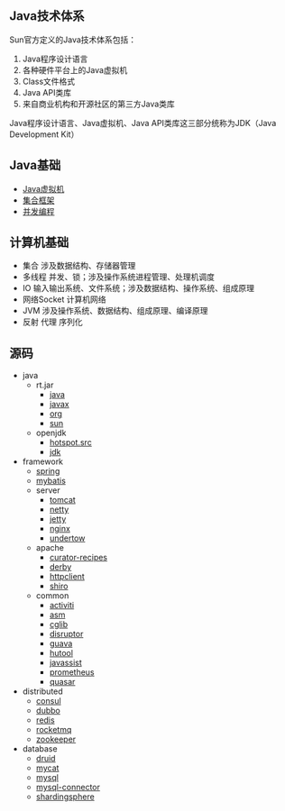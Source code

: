 ## Java技术体系
Sun官方定义的Java技术体系包括：
1. Java程序设计语言
2. 各种硬件平台上的Java虚拟机
3. Class文件格式
4. Java API类库
5. 来自商业机构和开源社区的第三方Java类库

Java程序设计语言、Java虚拟机、Java API类库这三部分统称为JDK（Java Development Kit）

## Java基础
* [Java虚拟机](10-java/02-jvm.md)
* [集合框架](10-java/10-collection.md)
* [并发编程](10-java/50-concurrent.md)

## 计算机基础
* 集合 涉及数据结构、存储器管理
* 多线程 并发、锁；涉及操作系统进程管理、处理机调度
* IO 输入输出系统、文件系统；涉及数据结构、操作系统、组成原理
* 网络Socket 计算机网络
* JVM 涉及操作系统、数据结构、组成原理、编译原理
* 反射 代理 序列化

## 源码
* java
  * rt.jar
    * [java](/10-java/src/rt.jar.src/java/README.md)
    * [javax](/10-java/src/rt.jar.src/javax/README.md)
    * [org](/10-java/src/rt.jar.src/org/README.md)
    * [sun](/10-java/src/rt.jar.src/sun/README.md)
  * openjdk
    * [hotspot.src](/10-java/src/openjdk/hotspot.src/README.md)
    * [jdk](/10-java/src/openjdk/jdk/README.md)
* framework
  * [spring](/docs/20-framework/src/spring/)
  * [mybatis](/docs/20-framework/src/mybatis/)
  * server
    * [tomcat](/docs/20-framework/src/tomcat/)
    * [netty](/docs/20-framework/src/netty/)
    * [jetty](/docs/20-framework/src/jetty/)
    * [nginx](/docs/20-framework/src/nginx/)
    * [undertow](/docs/20-framework/src/undertow/)
  * apache
    * [curator-recipes](/docs/20-framework/src/apache/curator-recipes/README.md)
    * [derby](/docs/20-framework/src/apache/derby/README.md)
    * [httpclient](/docs/20-framework/src/apache/httpclient/README.md)
    * [shiro](/docs/20-framework/src/apache/shiro/README.md)
  * common
    * [activiti](/docs/20-framework/src/common/activiti/)
    * [asm](/docs/20-framework/src/common/asm/)
    * [cglib](/docs/20-framework/src/common/cglib/)
    * [disruptor](/docs/20-framework/src/common/disruptor/)
    * [guava](/docs/20-framework/src/common/guava/)
    * [hutool](/docs/20-framework/src/common/hutool/)
    * [javassist](/docs/20-framework/src/common/javassist/)
    * [prometheus](/docs/20-framework/src/common/prometheus/)
    * [quasar](/docs/20-framework/src/common/quasar/)
* distributed
  * [consul](/docs/30-distributed/src/consul/)
  * [dubbo](/docs/30-distributed/src/dubbo/)
  * [redis](/docs/30-distributed/src/redis/)
  * [rocketmq](/docs/30-distributed/src/rocketmq/)
  * [zookeeper](/docs/30-distributed/src/zookeeper/)
* database
  * [druid](/docs/50-database/src/druid/)
  * [mycat](/docs/50-database/src/mycat/)
  * [mysql](/docs/50-database/src/mysql/)
  * [mysql-connector](/docs/50-database/src/mysql-connector/)
  * [shardingsphere](/docs/50-database/src/shardingsphere/)